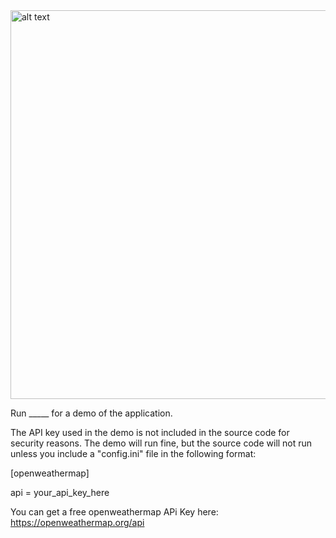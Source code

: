 <img src="https://i.imgur.com/vXJWYF8.jpg" alt="alt text" width="850" height="622">

Run _____ for a demo of the application.

The API key used in the demo is not included in the source code for security reasons. The demo will run fine, but the source code will not run unless you include a "config.ini" file in the following format:

[openweathermap]

api = your_api_key_here

You can get a free openweathermap APi Key here: https://openweathermap.org/api
